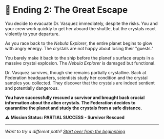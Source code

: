 # 🚀 Ending 2: The Great Escape

You decide to evacuate Dr. Vasquez immediately, despite the risks. You and your crew work quickly to get her aboard the shuttle, but the crystals react violently to your departure.

As you race back to the *Nebula Explorer*, the entire planet begins to glow with angry energy. The crystals are not happy about losing their "guests."

You barely make it back to the ship before the planet's surface erupts in a massive crystal explosion. The *Nebula Explorer* is damaged but functional.

Dr. Vasquez survives, though she remains partially crystalline. Back at Federation headquarters, scientists study her condition and the crystal samples you collected. They discover that the crystals are indeed sentient and potentially dangerous.

**You have successfully rescued a survivor and brought back crucial information about the alien crystals. The Federation decides to quarantine the planet and study the crystals from a safe distance.**

⚠️ **Mission Status: PARTIAL SUCCESS - Survivor Rescued**

---

*Want to try a different path? [Start over from the beginnbing](./_start-here.md)*
